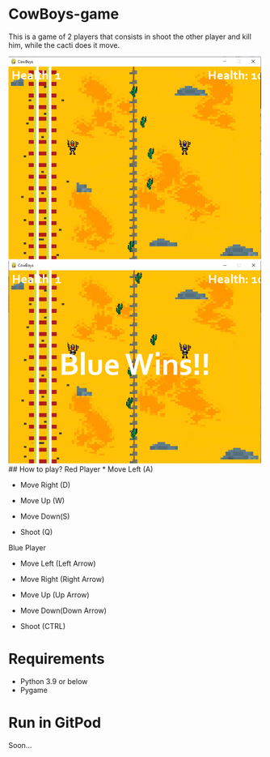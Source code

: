 # CowBoys-game
This is a game of 2 players that consists in shoot the other player and kill him, 
while the cacti does it move.

<img src="https://github.com/xhapa/CowBoys-game/blob/master/img/game.png" width="500" height="400" />
<img src="https://github.com/xhapa/CowBoys-game/blob/master/img/win.png" width="500" height="400" />
## How to play?
Red Player
* Move Left (A)

* Move Right (D)

* Move Up (W)

* Move Down(S)

* Shoot (Q)

Blue Player
* Move Left (Left Arrow)

* Move Right (Right Arrow)

* Move Up (Up Arrow)

* Move Down(Down Arrow)

* Shoot (CTRL)
# Requirements
* Python 3.9 or below
* Pygame
# Run in GitPod
Soon...
